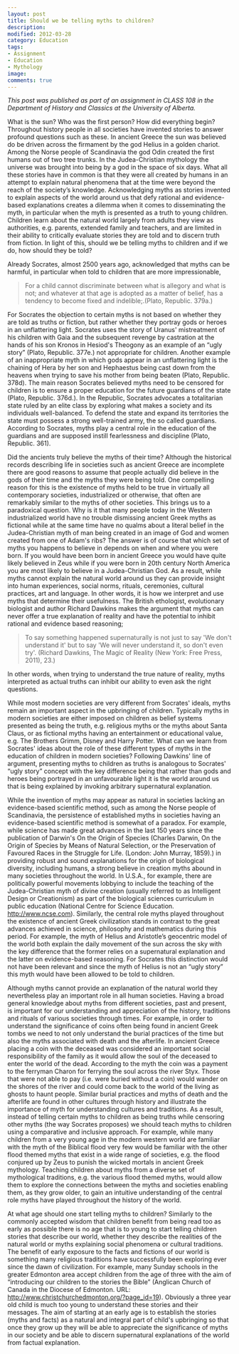 ```yaml
---
layout: post
title: Should we be telling myths to children?
description: 
modified: 2012-03-28
category: Education
tags:
- Assignment
- Education
- Mythology
image:
comments: true  
---
```

<p>
<i>This post was published as part of an assignment in CLASS 108 in the Department of History and Classics at the University of Alberta.</i>
</p>

What is the sun? Who was the first person? How did everything begin? Throughout history people in all societies have invented stories to answer profound questions such as these. In ancient Greece the sun was believed do be driven across the firmament by the god Helius in a golden chariot. Among the Norse people of Scandinavia the god Odin created the first humans out of two tree trunks. In the Judea-Christian mythology the universe was brought into being by a god in the space of six days. What all these stories have in common is that they were all created by humans in an attempt to explain natural phenomena that at the time were beyond the reach of the society’s knowledge. Acknowledging myths as stories invented to explain aspects of the world around us that defy rational and evidence-based explanations creates a dilemma when it comes to disseminating the myth, in particular when the myth is presented as a truth to young children. Children learn about the natural world largely from adults they view as authorities, e.g. parents, extended family and teachers, and are limited in their ability to critically evaluate stories they are told and to discern truth from fiction. In light of this, should we be telling myths to children and if we do, how should they be told?

Already Socrates, almost 2500 years ago, acknowledged that myths can be harmful, in particular when told to children that are more impressionable,
<blockquote>For a child cannot discriminate between what is allegory and what is not; and whatever at that age is adopted as a matter of belief, has a tendency to become fixed and indelible;.(Plato, Republic. 379a.)</blockquote>
For Socrates the objection to certain myths is not based on whether they are told as truths or fiction, but rather whether they portray gods or heroes in an unflattering light. Socrates uses the story of Uranus' mistreatment of his children with Gaia and the subsequent revenge by castration at the hands of his son Kronos in Hesiod's Theogony as an example of an “ugly story” (Plato, Republic. 377e.) not appropriate for children. Another example of an inappropriate myth in which gods appear in an unflattering light is the chaining of Hera by her son and Hephaestus being cast down from the heavens when trying to save his mother from being beaten (Plato, Republic. 378d). The main reason Socrates believed myths need to be censored for children is to ensure a proper education for the future guardians of the state (Plato, Republic. 376d.). In the Republic, Socrates advocates a totalitarian state ruled by an elite class by exploring what makes a society and its individuals well-balanced. To defend the state and expand its territories the state must possess a strong well-trained army, the so called guardians. According to Socrates, myths play a central role in the education of the guardians and are supposed instill fearlessness and discipline (Plato, Republic. 361).

Did the ancients truly believe the myths of their time? Although the historical records describing life in societies such as ancient Greece are incomplete there are good reasons to assume that people actually did believe in the gods of their time and the myths they were being told. One compelling reason for this is the existence of myths held to be true in virtually all contemporary societies, industrialized or otherwise, that often are remarkably similar to the myths of other societies. This brings us to a paradoxical question. Why is it that many people today in the Western industrialized world have no trouble dismissing ancient Greek myths as fictional while at the same time have no qualms about a literal belief in the Judea-Christian myth of man being created in an image of God and women created from one of Adam's ribs? The answer is of course that which set of myths you happens to believe in depends on when and where you were born. If you would have been born in ancient Greece you would have quite likely believed in Zeus while if you were born in 20th century North America you are most likely to believe in a Judea-Christian God. As a result, while myths cannot explain the natural world around us they can provide insight into human experiences, social norms, rituals, ceremonies, cultural practices, art and language. In other words, it is how we interpret and use myths that determine their usefulness. The British ethologist, evolutionary biologist and author Richard Dawkins makes the argument that myths can never offer a true explanation of reality and have the potential to inhibit rational and evidence based reasoning;
<blockquote>To say something happened supernaturally is not just to say 'We don't understand it' but to say 'We will never understand it, so don't even try'. (Richard Dawkins, The Magic of Reality (New York: Free Press, 2011), 23.)</blockquote>
In other words, when trying to understand the true nature of reality, myths interpreted as actual truths can inhibit our ability to even ask the right questions.

While most modern societies are very different from Socrates' ideals, myths remain an important aspect in the upbringing of children. Typically myths in modern societies are either imposed on children as belief systems presented as being the truth, e.g. religious myths or the myths about Santa Claus, or as fictional myths having an entertainment or educational value, e.g. The Brothers Grimm, Disney and Harry Potter. What can we learn from Socrates' ideas about the role of these different types of myths in the education of children in modern societies? Following Dawkins' line of argument, presenting myths to children as truths is analogous to Socrates' “ugly story” concept with the key difference being that rather than gods and heroes being portrayed in an unfavourable light it is the world around us that is being explained by invoking arbitrary supernatural explanation.

While the invention of myths may appear as natural in societies lacking an evidence-based scientific method, such as among the Norse people of Scandinavia, the persistence of established myths in societies having an evidence-based scientific method is somewhat of a paradox. For example, while science has made great advances in the last 150 years since the publication of Darwin's On the Origin of Species (Charles Darwin, On the Origin of Species by Means of Natural Selection, or the Preservation of Favoured Races in the Struggle for Life. (London: John Murray, 1859).) in providing robust and sound explanations for the origin of biological diversity, including humans, a strong believe in creation myths abound in many societies throughout the world. In U.S.A., for example, there are politically powerful movements lobbying to include the teaching of the Judea-Christian myth of divine creation (usually referred to as Intelligent Design or Creationism) as part of the biological sciences curriculum in public education (National Centre for Science Education. http://www.ncse.com). Similarly, the central role myths played throughout the existence of ancient Greek civilization stands in contrast to the great advances achieved in science, philosophy and mathematics during this period. For example, the myth of Helius and Aristotle’s geocentric model of the world both explain the daily movement of the sun across the sky with the key difference that the former relies on a supernatural explanation and the latter on evidence-based reasoning. For Socrates this distinction would not have been relevant and since the myth of Helius is not an “ugly story” this myth would have been allowed to be told to children.

Although myths cannot provide an explanation of the natural world they nevertheless play an important role in all human societies. Having a broad general knowledge about myths from different societies, past and present, is important for our understanding and appreciation of the history, traditions and rituals of various societies through times. For example, in order to understand the significance of coins often being found in ancient Greek tombs we need to not only understand the burial practices of the time but also the myths associated with death and the afterlife. In ancient Greece placing a coin with the deceased was considered an important social responsibility of the family as it would allow the soul of the deceased to enter the world of the dead. According to the myth the coin was a payment to the ferryman Charon for ferrying the soul across the river Styx. Those that were not able to pay (i.e. were buried without a coin) would wander on the shores of the river and could come back to the world of the living as ghosts to haunt people. Similar burial practices and myths of death and the afterlife are found in other cultures through history and illustrate the importance of myth for understanding cultures and traditions. As a result, instead of telling certain myths to children as being truths while censoring other myths (the way Socrates proposes) we should teach myths to children using a comparative and inclusive approach. For example, while many children from a very young age in the modern western world are familiar with the myth of the Biblical flood very few would be familiar with the other flood themed myths that exist in a wide range of societies, e.g. the flood conjured up by Zeus to punish the wicked mortals in ancient Greek mythology. Teaching children about myths from a diverse set of mythological traditions, e.g. the various flood themed myths, would allow them to explore the connections between the myths and societies enabling them, as they grow older, to gain an intuitive understanding of the central role myths have played throughout the history of the world. 

At what age should one start telling myths to children? Similarly to the commonly accepted wisdom that children benefit from being read too as early as possible there is no age that is to young to start telling children stories that describe our world, whether they describe the realities of the natural world or myths explaining social phenomena or cultural traditions. The benefit of early exposure to the facts and fictions of our world is something many religious traditions have successfully been exploring ever since the dawn of civilization. For example, many Sunday schools in the greater Edmonton area accept children from the age of three with the aim of “introducing our children to the stories the Bible” (Anglican Church of Canada in the Diocese of Edmonton. URL: <a href="http://www.christchurchedmonton.org/?page_id=19">http://www.christchurchedmonton.org/?page_id=19</a>). Obviously a three year old child is much too young to understand these stories and their messages. The aim of starting at an early age is to establish the stories (myths and facts) as a natural and integral part of child's upbringing so that once they grow up they will be able to appreciate the significance of myths in our society and be able to discern supernatural explanations of the world from factual explanation.